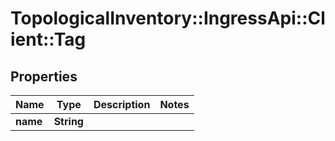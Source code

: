 # TopologicalInventory::IngressApi::Client::Tag

## Properties
Name | Type | Description | Notes
------------ | ------------- | ------------- | -------------
**name** | **String** |  | 


